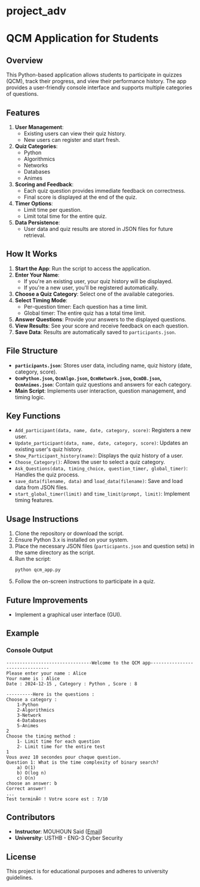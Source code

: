 # project_adv
# QCM Application for Students

## Overview
This Python-based application allows students to participate in quizzes (QCM), track their progress, and view their performance history. The app provides a user-friendly console interface and supports multiple categories of questions.

## Features
1. **User Management**:
   - Existing users can view their quiz history.
   - New users can register and start fresh.
2. **Quiz Categories**:
   - Python
   - Algorithmics
   - Networks
   - Databases
   - Animes
3. **Scoring and Feedback**:
   - Each quiz question provides immediate feedback on correctness.
   - Final score is displayed at the end of the quiz.
4. **Timer Options**:
   - Limit time per question.
   - Limit total time for the entire quiz.
5. **Data Persistence**:
   - User data and quiz results are stored in JSON files for future retrieval.

## How It Works
1. **Start the App**:
   Run the script to access the application.
2. **Enter Your Name**:
   - If you're an existing user, your quiz history will be displayed.
   - If you're a new user, you'll be registered automatically.
3. **Choose a Quiz Category**:
   Select one of the available categories.
4. **Select Timing Mode**:
   - Per-question timer: Each question has a time limit.
   - Global timer: The entire quiz has a total time limit.
5. **Answer Questions**:
   Provide your answers to the displayed questions.
6. **View Results**:
   See your score and receive feedback on each question.
7. **Save Data**:
   Results are automatically saved to `participants.json`.

## File Structure
- **`participants.json`**: Stores user data, including name, quiz history (date, category, score).
- **`QcmPython.json`, `QcmAlgo.json`, `QcmNetwork.json`, `QcmDB.json`, `QcmAnimes.json`**: Contain quiz questions and answers for each category.
- **Main Script**: Implements user interaction, question management, and timing logic.

## Key Functions
- `Add_participant(data, name, date, category, score)`: Registers a new user.
- `Update_participant(data, name, date, category, score)`: Updates an existing user's quiz history.
- `Show_Participant_history(name)`: Displays the quiz history of a user.
- `Choose_Category()`: Allows the user to select a quiz category.
- `Ask_Questions(data, timing_choice, question_timer, global_timer)`: Handles the quiz process.
- `save_data(filename, data)` and `load_data(filename)`: Save and load data from JSON files.
- `start_global_timer(limit)` and `time_limit(prompt, limit)`: Implement timing features.

## Usage Instructions
1. Clone the repository or download the script.
2. Ensure Python 3.x is installed on your system.
3. Place the necessary JSON files (`participants.json` and question sets) in the same directory as the script.
4. Run the script:
   ```bash
   python qcm_app.py
   ```
5. Follow the on-screen instructions to participate in a quiz.

## Future Improvements
- Implement a graphical user interface (GUI).

## Example
### Console Output
```text
--------------------------------Welcome to the QCM app--------------------------------
Please enter your name : Alice
Your name is : Alice 
Date : 2024-12-15 , Category : Python , Score : 8

----------Here is the questions : 
Choose a category : 
	1-Python
	2-Algorithmics
	3-Network
	4-Databases
	5-Animes
2
Choose the timing method : 
	1- Limit time for each question
	2- Limit time for the entire test
1
Vous avez 10 secondes pour chaque question.
Question 1: What is the time complexity of binary search?
	a) O(1)
	b) O(log n)
	c) O(n)
choose an answer: b
Correct answer!
...
Test terminÃ© ! Votre score est : 7/10
```

## Contributors
- **Instructor**: MOUHOUN Said ([Email](mailto:s.mouhoun@gmail.com))
- **University**: USTHB - ENG-3 Cyber Security

## License
This project is for educational purposes and adheres to university guidelines.
